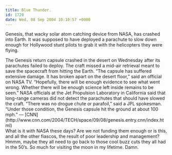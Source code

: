 ```yaml
---
title: Blue Thunder.
id: 1720
date: Wed, 08 Sep 2004 10:10:57 +0000
---
```


Genesis, that wacky solar atom catching device from <span class="caps">NASA</span>, has crashed into Earth. It was supposed to have deployed a parachute to slow down enough for Hollywood stunt pilots to grab it with the helicopters they were flying.

<div class="quote">The Genesis return capsule crashed in the desert on Wednesday after its parachutes failed to deploy. The craft missed a mid-air retrieval meant to save the spacecraft from hitting the Earth.  
 “The capsule has suffered extensive damage. It has broken apart on the desert floor,” said an official on <span class="caps">NASA TV</span>. “Hopefully, there will be enough evidence to see what went wrong. Whether there will be enough science left inside remains to be seen.”  
<span class="caps">NASA</span> officials at the Jet Propulsion Laboratory in California said that long-range cameras did not detect the parachutes that should have slowed the craft.  
 “There was no drogue chute or parafoil,” said a <span class="caps">JPL</span> spokesman. “Under those condition, the Genesis capsule hit the ground at about 100 mph.”  
 — [<span class="caps">CNN</span>](http://www.cnn.com/2004/TECH/space/09/08/genesis.entry.cnn/index.html)</div>What is it with <span class="caps">NASA</span> these days?  
 Are we not funding them enough or is this, and all the other fiascos, the result of poor leadership and management? Hmmm, maybe they all need to go back to those cool buzz cuts they all had in the 50’s.  
 So much for visiting the moon in my lifetime. Damn.


